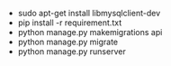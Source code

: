 * sudo apt-get install libmysqlclient-dev
* pip install -r requirement.txt
* python manage.py makemigrations api
* python manage.py migrate
* python manage.py runserver

